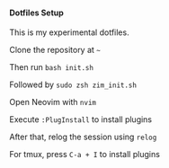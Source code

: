 #### Dotfiles Setup

This is my experimental dotfiles. 

Clone the repository at `~` 

Then run `bash init.sh` 

Followed by `sudo zsh zim_init.sh` 

Open Neovim with `nvim` 

Execute `:PlugInstall` to install plugins 

After that, relog the session using `relog` 

For tmux, press `C-a + I` to install plugins
